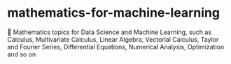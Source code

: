 # mathematics-for-machine-learning
🍝 Mathematics topics for Data Science and Machine Learning, such as Calculus, Multivariate Calculus, Linear Algebra, Vectorial Calculus, Taylor and Fourier Series, Differential Equations, Numerical Analysis, Optimization and so on

